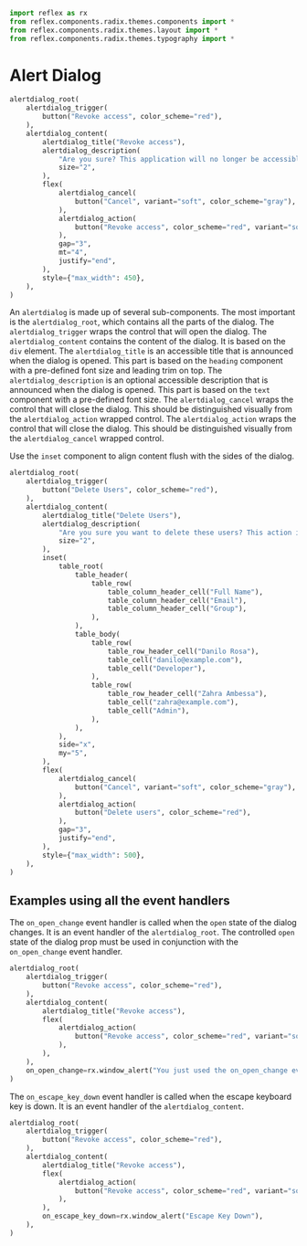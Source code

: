 ```python exec
import reflex as rx
from reflex.components.radix.themes.components import *
from reflex.components.radix.themes.layout import *
from reflex.components.radix.themes.typography import *
```


# Alert Dialog


```python demo
alertdialog_root(
    alertdialog_trigger(
        button("Revoke access", color_scheme="red"),
    ),
    alertdialog_content(
        alertdialog_title("Revoke access"),
        alertdialog_description(
            "Are you sure? This application will no longer be accessible and any existing sessions will be expired.",
            size="2",
        ),
        flex(
            alertdialog_cancel(
                button("Cancel", variant="soft", color_scheme="gray"),
            ),
            alertdialog_action(
                button("Revoke access", color_scheme="red", variant="solid"),
            ),
            gap="3",
            mt="4",
            justify="end",
        ),
        style={"max_width": 450},
    ),
)

```

An `alertdialog` is made up of several sub-components. The most important is the `alertdialog_root`, which contains all the parts of the dialog. The `alertdialog_trigger` wraps the control that will open the dialog. The `alertdialog_content` contains the content of the dialog. It is based on the `div` element. The `alertdialog_title` is an accessible title that is announced when the dialog is opened. This part is based on the `heading` component with a pre-defined font size and leading trim on top. The `alertdialog_description` is an optional accessible description that is announced when the dialog is opened. This part is based on the `text` component with a pre-defined font size. The `alertdialog_cancel` wraps the control that will close the dialog. This should be distinguished visually from the `alertdialog_action` wrapped control. The `alertdialog_action` wraps the control that will close the dialog. This should be distinguished visually from the `alertdialog_cancel` wrapped control.




Use the `inset` component to align content flush with the sides of the dialog.


```python demo
alertdialog_root(
    alertdialog_trigger(
        button("Delete Users", color_scheme="red"),
    ),
    alertdialog_content(
        alertdialog_title("Delete Users"),
        alertdialog_description(
            "Are you sure you want to delete these users? This action is permanent and cannot be undone.",
            size="2",
        ),
        inset(
            table_root(
                table_header(
                    table_row(
                        table_column_header_cell("Full Name"),
                        table_column_header_cell("Email"),
                        table_column_header_cell("Group"),
                    ),
                ),
                table_body(
                    table_row(
                        table_row_header_cell("Danilo Rosa"),
                        table_cell("danilo@example.com"),
                        table_cell("Developer"),
                    ),
                    table_row(
                        table_row_header_cell("Zahra Ambessa"),
                        table_cell("zahra@example.com"),
                        table_cell("Admin"),
                    ),
                ),
            ),
            side="x",
            my="5",
        ),
        flex(
            alertdialog_cancel(
                button("Cancel", variant="soft", color_scheme="gray"),
            ),
            alertdialog_action(
                button("Delete users", color_scheme="red"),
            ),
            gap="3",
            justify="end",
        ),
        style={"max_width": 500},
    ),
)
```



## Examples using all the event handlers

The `on_open_change` event handler is called when the `open` state of the dialog changes. It is an event handler of the `alertdialog_root`. The controlled `open` state of the dialog prop must be used in conjunction with the `on_open_change` event handler.

```python demo
alertdialog_root(
    alertdialog_trigger(
        button("Revoke access", color_scheme="red"),
    ),
    alertdialog_content(
        alertdialog_title("Revoke access"),
        flex(
            alertdialog_action(
                button("Revoke access", color_scheme="red", variant="solid"),
            ),
        ),
    ),
    on_open_change=rx.window_alert("You just used the on_open_change event handler"),
)

```


The `on_escape_key_down` event handler is called when the escape keyboard key is down. It is an event handler of the `alertdialog_content`.

```python demo
alertdialog_root(
    alertdialog_trigger(
        button("Revoke access", color_scheme="red"),
    ),
    alertdialog_content(
        alertdialog_title("Revoke access"),
        flex(
            alertdialog_action(
                button("Revoke access", color_scheme="red", variant="solid"),
            ),
        ),
        on_escape_key_down=rx.window_alert("Escape Key Down"),
    ),
)

```